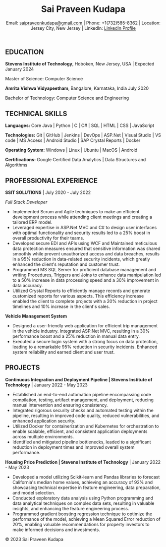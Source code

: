 <html lang="en">
<head>
    <meta charset="UTF-8">
    <meta name="viewport" content="width=device-width, initial-scale=1.0">
    <link rel="stylesheet" href="styles.css">
</head>
<body>
    <header>
        <h1 id="name">Sai Praveen Kudapa</h1>
        <p>Email: <a href="mailto:saipraveenkudapa@gmail.com">saipraveenkudapa@gmail.com</a> | Phone: +1(732)585-8362 | Location: Jersey City, New Jersey | LinkedIn: <a href="https://www.linkedin.com/in/sai-praveen-kudapa-787257186">LinkedIn Profile</a></p>
    </header>
    <section class="education">
        <h2>EDUCATION</h2>
        <p><strong>Stevens Institute of Technology</strong>, Hoboken, New Jersey, USA | Expected January 2024</p>
        <p>Master of Science: Computer Science</p>
        <p><strong>Amrita Vishwa Vidyapeetham</strong>, Bangalore, Karnataka, India July 2020</p>
        <p>Bachelor of Technology: Computer Science and Engineering</p>
    </section>
    <section class="skills">
        <h2>TECHNICAL SKILLS</h2>
        <p><strong>Languages:</strong> Core Java | Python | C | C# | SQL | HTML | CSS | JavaScript</p>
        <p><strong>Technologies:</strong> Git | GitHub | Jenkins | DevOps | ASP.Net | Visual Studio | VS code | MS Access | Android Studio | SAP Crystal Reports | Docker</p>
        <p><strong>Operating System:</strong> Windows | Linux | Ubuntu | MacOS | Android</p>
        <p><strong>Certifications:</strong> Google Certified Data Analytics | Data Structures and Algorithms</p>
    </section>
    <section class="experience">
        <h2>PROFESSIONAL EXPERIENCE</h2>
        <p><strong>SSIT SOLUTIONS</strong> | July 2020 - July 2022 </p>
        <p><em>Full Stack Developer</em></p>
        <ul>
            <li> Implemented Scrum and Agile techniques to make an efficient development process while attending client meetings and creating a tailored ERP model.</li>
            <li> Leveraged expertise in ASP.Net MVC and C# to design user interfaces with optimal functionality and security results led to a 25% boost in overall productivity for their teams.</li>
            <li> Developed secure EDI and APIs using WCF and Maintained meticulous data protection measures ensured that sensitive information was shared smoothly while prevent unauthorized access and data breaches, results in a 95% reduction in data-related security incidents, which greatly enhanced the client's reputation and customer trust. </li>
            <li> Programmed MS SQL Server for proficient database management and writing Procedures, Triggers and Joins to enhance data manipulation led to a 50% increase in data processing speed and a 30% improvement in data accuracy.</li>
            <li> Utilized Crystal Reports to efficiently manage records and generate customized reports for various aspects. This efficiency increase enabled the client to complete projects with a 20% reduction in project timelines and 10% increase in the client's sales.</li>
        </ul>
        <p><strong>Vehicle Management System</strong></p>
        <ul>
            <li> Designed a user-friendly web application for efficient trip management in the vehicle industry. Integrated ASP.Net MVC, resulting in a 30% performance boost and a 25% reduction in manual data entry.</li>
            <li> Executed a secure login system with a strong focus on data protection, leading to a remarkable 95% reduction in security incidents. Enhanced system reliability and earned client and user trust.</li>
        </ul>
    </section>
    <section class="projects">
        <h2>PROJECTS</h2>
        <p><strong>Continuous Integration and Deployment Pipeline | Stevens Institute of Technology</strong> | January 2022 - May 2023 </p>
        <ul>
            <li> Established an end-to-end automation pipeline encompassing code compilation, testing, artifact management, and deployment, reducing manual intervention and ensuring consistency.</li>
            <li> Integrated rigorous security checks and automated testing within the pipeline, resulting in improved code quality, reduced vulnerabilities, and enhanced application security.</li>
            <li> Utilized Docker for containerization and Kubernetes for orchestration to enable scalable, efficient, and consistent application deployments across multiple environments.</li>
            <li> Identified and mitigated pipeline bottlenecks, leaded to a significant reduction in deployment times and improved overall system performance.</li>
        </ul>
        <p><strong>Housing Price Prediction | Stevens Institute of Technology</strong> | January 2022 - May 2023 </p>
        <ul>
            <li> Developed a model utilizing Scikit-learn and Pandas libraries to forecast California's median home values, achieving an accuracy of 92% and showcasing technical expertise in feature engineering, data preparation, and model selection.</li>
            <li> Conducted exploratory data analysis using Python programming and data analytical techniques on complex data sets, resulting in valuable insights, and enhancing the feature engineering process.</li>
            <li> Programmed gradient boosting regression technique to optimize the performance of the model, achieving a Mean Squared Error reduction of 20%, enabling valuable recommendations for property investors to make informed decisions and investments.</li>
        </ul>
    </section>
    <footer>
        <p>&copy; 2023 Sai Praveen Kudapa</p>
    </footer>
</body>
</html>
